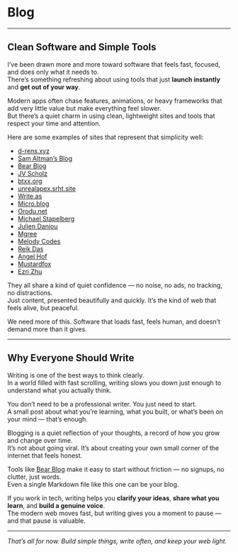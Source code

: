 # Blog

---

## Clean Software and Simple Tools

I’ve been drawn more and more toward software that feels fast, focused, and does only what it needs to.  
There’s something refreshing about using tools that just **launch instantly** and **get out of your way**.

Modern apps often chase features, animations, or heavy frameworks that add very little value but make everything feel slower.  
But there’s a quiet charm in using clean, lightweight sites and tools that respect your time and attention.

Here are some examples of sites that represent that simplicity well:

- [d-rens.xyz](https://d-rens.xyz)  
- [Sam Altman’s Blog](https://blog.samaltman.com/)  
- [Bear Blog](https://bearblog.dev)  
- [JV Scholz](https://jvscholz.com)  
- [btxx.org](https://btxx.org)  
- [unrealapex.srht.site](https://unrealapex.srht.site)  
- [Write.as](https://write.as)  
- [Micro.blog](https://micro.blog)  
- [Orodu.net](https://orodu.net)  
- [Michael Stapelberg](https://michael.stapelberg.ch)  
- [Julien Danjou](https://julien.danjou.info)  
- [Mgree](https://mgree.github.io)  
- [Melody Codes](https://melody.codes)  
- [Reik Das](https://reikdas.github.io)  
- [Angel Hof](https://angelhof.github.io)  
- [Mustardfox](https://mustardfox.org)  
- [Ezri Zhu](https://ezrizhu.com)

They all share a kind of quiet confidence — no noise, no ads, no tracking, no distractions.  
Just content, presented beautifully and quickly. It’s the kind of web that feels alive, but peaceful.

We need more of this. Software that loads fast, feels human, and doesn’t demand more than it gives.

---

## Why Everyone Should Write

Writing is one of the best ways to think clearly.  
In a world filled with fast scrolling, writing slows you down just enough to understand what you actually think.

You don’t need to be a professional writer. You just need to start.  
A small post about what you’re learning, what you built, or what’s been on your mind — that’s enough.

Blogging is a quiet reflection of your thoughts, a record of how you grow and change over time.  
It’s not about going viral. It’s about creating your own small corner of the internet that feels honest.

Tools like [Bear Blog](https://bearblog.dev) make it easy to start without friction — no signups, no clutter, just words.  
Even a single Markdown file like this one can be your blog.

If you work in tech, writing helps you **clarify your ideas**, **share what you learn**, and **build a genuine voice**.  
The modern web moves fast, but writing gives you a moment to pause — and that pause is valuable.

---

*That’s all for now. Build simple things, write often, and keep your web light.*
